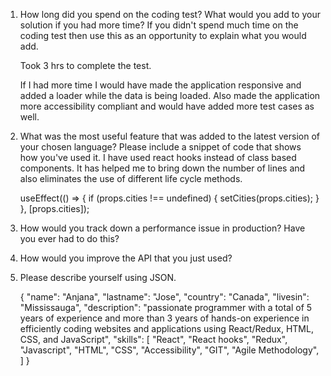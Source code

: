 1. How long did you spend on the coding test? What would you add to your solution if you had more time? If you didn't spend much time on the coding test then use this as an opportunity to explain what you would add.

    Took 3 hrs to complete the test. 

    If I had more time I would have made the application responsive and added a loader while the data is being loaded. Also made the application more accessibility compliant and would have added more test cases as well.

2.  What was the most useful feature that was added to the latest version of your chosen language? Please include a snippet of code that shows how you've used it.
    I have used react hooks instead of class based components. It has helped me to bring down the number of lines and also eliminates the use of different life cycle methods.

    useEffect(() => {
        if (props.cities !== undefined) {
        setCities(props.cities);
        }
    }, [props.cities]);

3. How would you track down a performance issue in production? Have you ever had to do this?

4. How would you improve the API that you just used?
5. Please describe yourself using JSON.

    {
    "name": "Anjana",
    "lastname": "Jose",
    "country": "Canada",
    "livesin": "Mississauga",
    "description": "passionate programmer with a total of 5 years of experience and more than 3 years of hands-on experience in efficiently coding websites and applications using React/Redux, HTML, CSS, and JavaScript",
    "skills": [
        "React",
        "React hooks",
        "Redux",
        "Javascript",
        "HTML",
        "CSS",
        "Accessibility",
        "GIT",
        "Agile Methodology",
        ]
    }